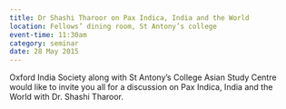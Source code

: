 ```yaml
---
title: Dr Shashi Tharoor on Pax Indica, India and the World
location: Fellows’ dining room, St Antony’s college
event-time: 11:30am
category: seminar
date: 28 May 2015
---
```


Oxford India Society along with St Antony’s College Asian Study Centre 
would like to invite you all for a discussion on Pax Indica, 
India and the World with Dr. Shashi Tharoor.

